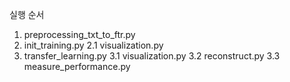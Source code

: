 실행 순서

1. preprocessing_txt_to_ftr.py
2. init_training.py
    2.1 visualization.py
3. transfer_learning.py
    3.1 visualization.py
    3.2 reconstruct.py
    3.3 measure_performance.py
    